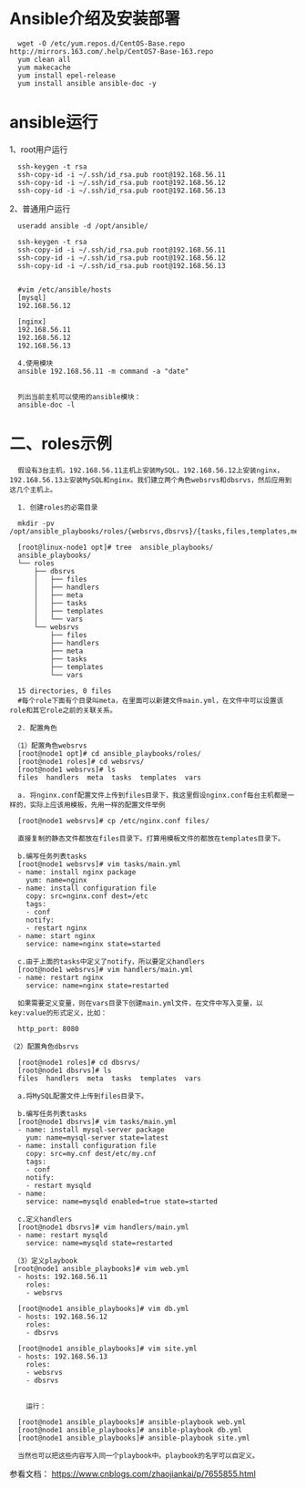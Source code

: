 # Ansible介绍及安装部署

      wget -O /etc/yum.repos.d/CentOS-Base.repo http://mirrors.163.com/.help/CentOS7-Base-163.repo
      yum clean all
      yum makecache
      yum install epel-release
      yum install ansible ansible-doc -y

# ansible运行
1、root用户运行

      ssh-keygen -t rsa
      ssh-copy-id -i ~/.ssh/id_rsa.pub root@192.168.56.11
      ssh-copy-id -i ~/.ssh/id_rsa.pub root@192.168.56.12
      ssh-copy-id -i ~/.ssh/id_rsa.pub root@192.168.56.13

2、普通用户运行

      useradd ansible -d /opt/ansible/
      
      ssh-keygen -t rsa
      ssh-copy-id -i ~/.ssh/id_rsa.pub root@192.168.56.11
      ssh-copy-id -i ~/.ssh/id_rsa.pub root@192.168.56.12
      ssh-copy-id -i ~/.ssh/id_rsa.pub root@192.168.56.13
      
      
      #vim /etc/ansible/hosts
      [mysql]
      192.168.56.12

      [nginx]
      192.168.56.11
      192.168.56.12
      192.168.56.13
      
      4.使用模块
      ansible 192.168.56.11 -m command -a "date"
      
      
      列出当前主机可以使用的ansible模块：
      ansible-doc -l
      
# 二、roles示例

      假设有3台主机，192.168.56.11主机上安装MySQL，192.168.56.12上安装nginx，192.168.56.13上安装MySQL和nginx。我们建立两个角色websrvs和dbsrvs，然后应用到这几个主机上。
      
      1. 创建roles的必需目录 

      mkdir -pv /opt/ansible_playbooks/roles/{websrvs,dbsrvs}/{tasks,files,templates,meta,handlers,vars}
      
      [root@linux-node1 opt]# tree  ansible_playbooks/
      ansible_playbooks/
      └── roles
          ├── dbsrvs
          │   ├── files
          │   ├── handlers
          │   ├── meta
          │   ├── tasks
          │   ├── templates
          │   └── vars
          └── websrvs
              ├── files
              ├── handlers
              ├── meta
              ├── tasks
              ├── templates
              └── vars

      15 directories, 0 files
      #每个role下面有个目录叫meta，在里面可以新建文件main.yml，在文件中可以设置该role和其它role之前的关联关系。
      
      2. 配置角色
      
     （1）配置角色websrvs
      [root@node1 opt]# cd ansible_playbooks/roles/
      [root@node1 roles]# cd websrvs/
      [root@node1 websrvs]# ls
      files  handlers  meta  tasks  templates  vars
      
      a. 将nginx.conf配置文件上传到files目录下，我这里假设nginx.conf每台主机都是一样的，实际上应该用模板，先用一样的配置文件举例
      
      [root@node1 websrvs]# cp /etc/nginx.conf files/
      
      直接复制的静态文件都放在files目录下。打算用模板文件的都放在templates目录下。
      
      b.编写任务列表tasks
      [root@node1 websrvs]# vim tasks/main.yml
      - name: install nginx package
        yum: name=nginx
      - name: install configuration file
        copy: src=nginx.conf dest=/etc
        tags:
        - conf
        notify:
        - restart nginx
      - name: start nginx
        service: name=nginx state=started
        
      c.由于上面的tasks中定义了notify，所以要定义handlers
      [root@node1 websrvs]# vim handlers/main.yml
      - name: restart nginx
        service: name=nginx state=restarted
          
      如果需要定义变量，则在vars目录下创建main.yml文件，在文件中写入变量，以key:value的形式定义，比如：

      http_port: 8080

    （2）配置角色dbsrvs

      [root@node1 roles]# cd dbsrvs/
      [root@node1 dbsrvs]# ls
      files  handlers  meta  tasks  templates  vars
      
      a.将MySQL配置文件上传到files目录下。
      
      b.编写任务列表tasks
      [root@node1 dbsrvs]# vim tasks/main.yml
      - name: install mysql-server package
        yum: name=mysql-server state=latest
      - name: install configuration file
        copy: src=my.cnf dest/etc/my.cnf
        tags:
        - conf
        notify:
        - restart mysqld
      - name:
        service: name=mysqld enabled=true state=started
        
      c.定义handlers
      [root@node1 dbsrvs]# vim handlers/main.yml
      - name: restart mysqld
        service: name=mysqld state=restarted
        
     （3）定义playbook
     [root@node1 ansible_playbooks]# vim web.yml
      - hosts: 192.168.56.11
        roles:
        - websrvs 

      [root@node1 ansible_playbooks]# vim db.yml
      - hosts: 192.168.56.12
        roles:
        - dbsrvs 

      [root@node1 ansible_playbooks]# vim site.yml
      - hosts: 192.168.56.13
        roles:
        - websrvs
        - dbsrvs
        
        
        运行：

      [root@node1 ansible_playbooks]# ansible-playbook web.yml
      [root@node1 ansible_playbooks]# ansible-playbook db.yml
      [root@node1 ansible_playbooks]# ansible-playbook site.yml

      当然也可以把这些内容写入同一个playbook中。playbook的名字可以自定义。




      
 参看文档： https://www.cnblogs.com/zhaojiankai/p/7655855.html


